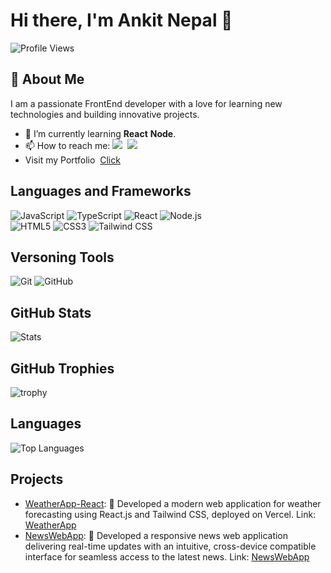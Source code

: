 # Hi there, I'm Ankit Nepal 👋

![Profile Views](https://komarev.com/ghpvc/?username=ankitnep001&color=blue)

## 🚀 About Me
I am a passionate FrontEnd developer with a love for learning new technologies and building innovative projects. 

- 🌱 I’m currently learning <b>React</b> <b>Node</b>.
- 📫 How to reach me: <a target="_blank" href="https://www.instagram.com/ankit_nepal"><img src = "https://img.shields.io/badge/-Instagram-E4405F?logo=instagram&logoColor=fff"></a>&nbsp;
  <a target="_blank" href="https://www.linkedin.com/in/ankit-nepal-32791b256/"><img src = "https://img.shields.io/badge/-LinkedIn-0077B5?style=flat-square&logo=LinkedIn&logoColor=white"></a>&nbsp;
- Visit my Portfolio &nbsp;<a target="_blank" href="https://ankitnepal.com.np">Click</a>


## Languages and Frameworks

![JavaScript](https://img.shields.io/badge/-JavaScript-F7DF1E?style=flat-square&logo=javascript&logoColor=black)
![TypeScript](https://img.shields.io/badge/-TypeScript-007ACC?style=flat-square&logo=typescript&logoColor=white)
![React](https://img.shields.io/badge/-React-61DAFB?style=flat-square&logo=react&logoColor=white)
![Node.js](https://img.shields.io/badge/-Node.js-339933?style=flat-square&logo=node.js&logoColor=white)<br>
![HTML5](https://img.shields.io/badge/-HTML5-E34F26?style=flat-square&logo=html5&logoColor=white)
![CSS3](https://img.shields.io/badge/-CSS3-1572B6?style=flat-square&logo=css3&logoColor=white)
![Tailwind CSS](https://img.shields.io/badge/-Tailwind%20CSS-38B2AC?style=flat-square&logo=tailwind-css&logoColor=white)

## Versoning Tools

![Git](https://img.shields.io/badge/-Git-F05032?style=flat-square&logo=git&logoColor=white)
![GitHub](https://img.shields.io/badge/-GitHub-181717?style=flat-square&logo=github&logoColor=white)

## GitHub Stats

![Stats](https://github-readme-stats.vercel.app/api?username=ankitnep001&show_icons=true&hide_border=true)

## GitHub Trophies

![trophy](https://github-profile-trophy.vercel.app/?username=ankitnep001&theme=onedark)

## Languages

![Top Languages](https://github-readme-stats.vercel.app/api/top-langs/?username=ankitnep001&langs_count=8&theme=radical)

## Projects

- [WeatherApp-React](https://github.com/ankitnep001/WeatherApp-React): 🚀 Developed a modern web application for weather forecasting using React.js and Tailwind CSS, deployed on Vercel. Link: [WeatherApp](https://weather.ankitnepal.com.np)
- [NewsWebApp](https://github.com/ankitnep001/NewsWebApp): 🚀 Developed a responsive news web application delivering real-time updates with an intuitive, cross-device compatible interface for seamless access to the latest news. Link: [NewsWebApp](https://news.ankitnepal.com.np)

